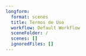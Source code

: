 ```yaml
---
longform:
  format: scenes
  title: Termos de Uso
  workflow: Default Workflow
  sceneFolder: /
  scenes: []
  ignoredFiles: []
---
```

